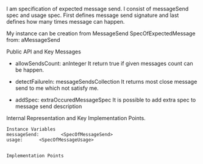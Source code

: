 I am specification of expected message send. 
I consist of messageSend spec and usage spec. 
First defines message send signature and last defines how many times message can happen.

My instance can be creation from MessageSend 
	SpecOfExpectedMessage from: aMessageSend
	
Public API and Key Messages

- allowSendsCount: anInteger
It return true if given messages count can be happen.

- detectFailureIn: messageSendsCollection 
It returns most close message send to me which not satisfy me.

- addSpec: extraOccuredMessageSpec 
It is possible to add extra spec to message send description

Internal Representation and Key Implementation Points.

    Instance Variables
	messageSend:		<SpecOfMessageSend>
	usage:		<SpecOfMessageUsage>


    Implementation Points